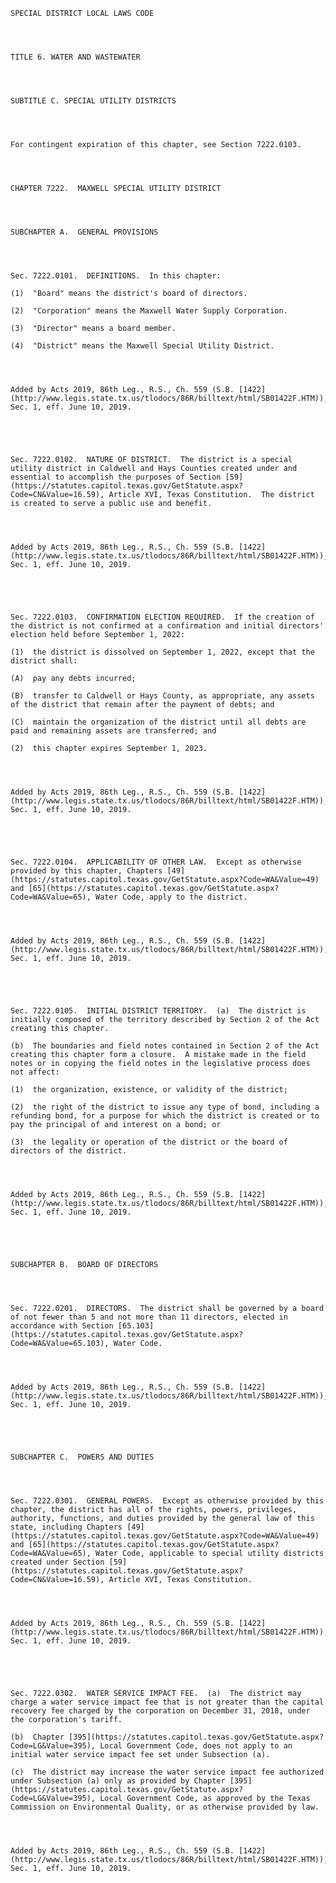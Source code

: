 ﻿
    
    
    	
    					
    
    
    SPECIAL DISTRICT LOCAL LAWS CODE
    
      
    
    
    TITLE 6. WATER AND WASTEWATER
    
      
    
    
    SUBTITLE C. SPECIAL UTILITY DISTRICTS
    
      
    
    
    For contingent expiration of this chapter, see Section 7222.0103.
    
      
    
    
    CHAPTER 7222.  MAXWELL SPECIAL UTILITY DISTRICT
    
      
    
    
    SUBCHAPTER A.  GENERAL PROVISIONS
    
      
    
    
    Sec. 7222.0101.  DEFINITIONS.  In this chapter:
    
    (1)  "Board" means the district's board of directors.
    
    (2)  "Corporation" means the Maxwell Water Supply Corporation.
    
    (3)  "Director" means a board member.
    
    (4)  "District" means the Maxwell Special Utility District.
    
    
    
    
    Added by Acts 2019, 86th Leg., R.S., Ch. 559 (S.B. [1422](http://www.legis.state.tx.us/tlodocs/86R/billtext/html/SB01422F.HTM)), Sec. 1, eff. June 10, 2019.
    
    
    
    
    
    Sec. 7222.0102.  NATURE OF DISTRICT.  The district is a special utility district in Caldwell and Hays Counties created under and essential to accomplish the purposes of Section [59](https://statutes.capitol.texas.gov/GetStatute.aspx?Code=CN&Value=16.59), Article XVI, Texas Constitution.  The district is created to serve a public use and benefit.
    
    
    
    
    Added by Acts 2019, 86th Leg., R.S., Ch. 559 (S.B. [1422](http://www.legis.state.tx.us/tlodocs/86R/billtext/html/SB01422F.HTM)), Sec. 1, eff. June 10, 2019.
    
    
    
    
    
    Sec. 7222.0103.  CONFIRMATION ELECTION REQUIRED.  If the creation of the district is not confirmed at a confirmation and initial directors' election held before September 1, 2022:
    
    (1)  the district is dissolved on September 1, 2022, except that the district shall:
    
    (A)  pay any debts incurred;
    
    (B)  transfer to Caldwell or Hays County, as appropriate, any assets of the district that remain after the payment of debts; and
    
    (C)  maintain the organization of the district until all debts are paid and remaining assets are transferred; and
    
    (2)  this chapter expires September 1, 2023.
    
    
    
    
    Added by Acts 2019, 86th Leg., R.S., Ch. 559 (S.B. [1422](http://www.legis.state.tx.us/tlodocs/86R/billtext/html/SB01422F.HTM)), Sec. 1, eff. June 10, 2019.
    
    
    
    
    
    Sec. 7222.0104.  APPLICABILITY OF OTHER LAW.  Except as otherwise provided by this chapter, Chapters [49](https://statutes.capitol.texas.gov/GetStatute.aspx?Code=WA&Value=49) and [65](https://statutes.capitol.texas.gov/GetStatute.aspx?Code=WA&Value=65), Water Code, apply to the district.
    
    
    
    
    Added by Acts 2019, 86th Leg., R.S., Ch. 559 (S.B. [1422](http://www.legis.state.tx.us/tlodocs/86R/billtext/html/SB01422F.HTM)), Sec. 1, eff. June 10, 2019.
    
    
    
    
    
    Sec. 7222.0105.  INITIAL DISTRICT TERRITORY.  (a)  The district is initially composed of the territory described by Section 2 of the Act creating this chapter.
    
    (b)  The boundaries and field notes contained in Section 2 of the Act creating this chapter form a closure.  A mistake made in the field notes or in copying the field notes in the legislative process does not affect:
    
    (1)  the organization, existence, or validity of the district;
    
    (2)  the right of the district to issue any type of bond, including a refunding bond, for a purpose for which the district is created or to pay the principal of and interest on a bond; or
    
    (3)  the legality or operation of the district or the board of directors of the district.
    
    
    
    
    Added by Acts 2019, 86th Leg., R.S., Ch. 559 (S.B. [1422](http://www.legis.state.tx.us/tlodocs/86R/billtext/html/SB01422F.HTM)), Sec. 1, eff. June 10, 2019.
    
    
    
    
    
    SUBCHAPTER B.  BOARD OF DIRECTORS
    
      
    
    
    Sec. 7222.0201.  DIRECTORS.  The district shall be governed by a board of not fewer than 5 and not more than 11 directors, elected in accordance with Section [65.103](https://statutes.capitol.texas.gov/GetStatute.aspx?Code=WA&Value=65.103), Water Code.
    
    
    
    
    Added by Acts 2019, 86th Leg., R.S., Ch. 559 (S.B. [1422](http://www.legis.state.tx.us/tlodocs/86R/billtext/html/SB01422F.HTM)), Sec. 1, eff. June 10, 2019.
    
    
    
    
    
    SUBCHAPTER C.  POWERS AND DUTIES
    
      
    
    
    Sec. 7222.0301.  GENERAL POWERS.  Except as otherwise provided by this chapter, the district has all of the rights, powers, privileges, authority, functions, and duties provided by the general law of this state, including Chapters [49](https://statutes.capitol.texas.gov/GetStatute.aspx?Code=WA&Value=49) and [65](https://statutes.capitol.texas.gov/GetStatute.aspx?Code=WA&Value=65), Water Code, applicable to special utility districts created under Section [59](https://statutes.capitol.texas.gov/GetStatute.aspx?Code=CN&Value=16.59), Article XVI, Texas Constitution.
    
    
    
    
    Added by Acts 2019, 86th Leg., R.S., Ch. 559 (S.B. [1422](http://www.legis.state.tx.us/tlodocs/86R/billtext/html/SB01422F.HTM)), Sec. 1, eff. June 10, 2019.
    
    
    
    
    
    Sec. 7222.0302.  WATER SERVICE IMPACT FEE.  (a)  The district may charge a water service impact fee that is not greater than the capital recovery fee charged by the corporation on December 31, 2018, under the corporation's tariff.
    
    (b)  Chapter [395](https://statutes.capitol.texas.gov/GetStatute.aspx?Code=LG&Value=395), Local Government Code, does not apply to an initial water service impact fee set under Subsection (a).
    
    (c)  The district may increase the water service impact fee authorized under Subsection (a) only as provided by Chapter [395](https://statutes.capitol.texas.gov/GetStatute.aspx?Code=LG&Value=395), Local Government Code, as approved by the Texas Commission on Environmental Quality, or as otherwise provided by law.
    
    
    
    
    Added by Acts 2019, 86th Leg., R.S., Ch. 559 (S.B. [1422](http://www.legis.state.tx.us/tlodocs/86R/billtext/html/SB01422F.HTM)), Sec. 1, eff. June 10, 2019.
    
    
    
    
    				
